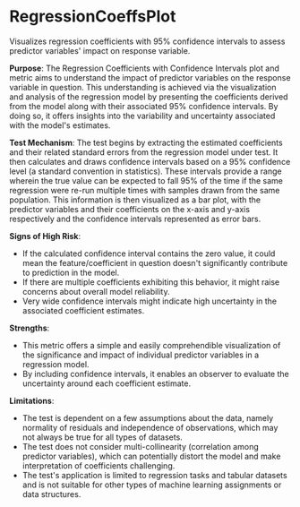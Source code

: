 # RegressionCoeffsPlot

Visualizes regression coefficients with 95% confidence intervals to assess predictor variables' impact on response
variable.

**Purpose**: The Regression Coefficients with Confidence Intervals plot and metric aims to understand the impact of
predictor variables on the response variable in question. This understanding is achieved via the visualization and
analysis of the regression model by presenting the coefficients derived from the model along with their associated
95% confidence intervals. By doing so, it offers insights into the variability and uncertainty associated with the
model's estimates.

**Test Mechanism**: The test begins by extracting the estimated coefficients and their related standard errors from
the regression model under test. It then calculates and draws confidence intervals based on a 95% confidence level
(a standard convention in statistics). These intervals provide a range wherein the true value can be expected to
fall 95% of the time if the same regression were re-run multiple times with samples drawn from the same population.
This information is then visualized as a bar plot, with the predictor variables and their coefficients on the
x-axis and y-axis respectively and the confidence intervals represented as error bars.

**Signs of High Risk**:
* If the calculated confidence interval contains the zero value, it could mean the feature/coefficient in question
doesn't significantly contribute to prediction in the model.
* If there are multiple coefficients exhibiting this behavior, it might raise concerns about overall model
reliability.
* Very wide confidence intervals might indicate high uncertainty in the associated coefficient estimates.

**Strengths**:
* This metric offers a simple and easily comprehendible visualization of the significance and impact of individual
predictor variables in a regression model.
* By including confidence intervals, it enables an observer to evaluate the uncertainty around each coefficient
estimate.

**Limitations**:
* The test is dependent on a few assumptions about the data, namely normality of residuals and independence of
observations, which may not always be true for all types of datasets.
* The test does not consider multi-collinearity (correlation among predictor variables), which can potentially
distort the model and make interpretation of coefficients challenging.
* The test's application is limited to regression tasks and tabular datasets and is not suitable for other types of
machine learning assignments or data structures.
